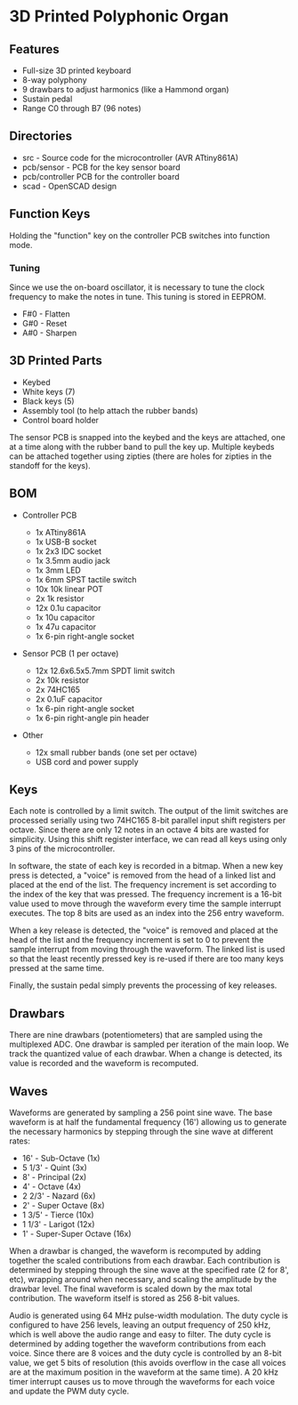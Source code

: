 
# 3D Printed Polyphonic Organ

## Features
  * Full-size 3D printed keyboard
  * 8-way polyphony
  * 9 drawbars to adjust harmonics (like a Hammond organ)
  * Sustain pedal
  * Range C0 through B7 (96 notes)

## Directories
  * src - Source code for the microcontroller (AVR ATtiny861A)
  * pcb/sensor - PCB for the key sensor board
  * pcb/controller PCB for the controller board
  * scad - OpenSCAD design

## Function Keys

Holding the "function" key on the controller PCB switches into
function mode.

### Tuning

Since we use the on-board oscillator, it is necessary to tune the
clock frequency to make the notes in tune. This tuning is stored in
EEPROM.

  * F#0 - Flatten
  * G#0 - Reset
  * A#0 - Sharpen

## 3D Printed Parts

  * Keybed
  * White keys (7)
  * Black keys (5)
  * Assembly tool (to help attach the rubber bands)
  * Control board holder

The sensor PCB is snapped into the keybed and the keys are attached,
one at a time along with the rubber band to pull the key up. Multiple
keybeds can be attached together using zipties (there are holes for
zipties in the standoff for the keys).

## BOM

  * Controller PCB
    * 1x ATtiny861A
    * 1x USB-B socket
    * 1x 2x3 IDC socket
    * 1x 3.5mm audio jack
    * 1x 3mm LED
    * 1x 6mm SPST tactile switch
    * 10x 10k linear POT
    * 2x 1k resistor
    * 12x 0.1u capacitor
    * 1x 10u capacitor
    * 1x 47u capacitor
    * 1x 6-pin right-angle socket

  * Sensor PCB (1 per octave)
    * 12x 12.6x6.5x5.7mm SPDT limit switch
    * 2x 10k resistor
    * 2x 74HC165
    * 2x 0.1uF capacitor
    * 1x 6-pin right-angle socket
    * 1x 6-pin right-angle pin header

  * Other
    * 12x small rubber bands (one set per octave)
    * USB cord and power supply

## Keys

Each note is controlled by a limit switch. The output of the limit
switches are processed serially using two 74HC165 8-bit parallel input
shift registers per octave. Since there are only 12 notes in an octave
4 bits are wasted for simplicity. Using this shift register interface,
we can read all keys using only 3 pins of the microcontroller.

In software, the state of each key is recorded in a bitmap. When a new key
press is detected, a "voice" is removed from the head of a linked list
and placed at the end of the list. The frequency increment is set
according to the index of the key that was pressed. The frequency increment
is a 16-bit value used to move through the waveform every time the
sample interrupt executes. The top 8 bits are used as an index into
the 256 entry waveform.

When a key release is detected, the "voice" is removed and placed at the
head of the list and the frequency increment is set to 0 to prevent the
sample interrupt from moving through the waveform.
The linked list is used so that the least recently pressed key is
re-used if there are too many keys pressed at the same time.

Finally, the sustain pedal simply prevents the processing of key releases.

## Drawbars

There are nine drawbars (potentiometers) that are sampled using the 
multiplexed ADC. One drawbar is sampled per iteration of the main loop.
We track the quantized value of each drawbar. When a change is
detected, its value is recorded and the waveform is recomputed.

## Waves

Waveforms are generated by sampling a 256 point sine wave.
The base waveform is at half the fundamental frequency (16')
allowing us to generate the necessary harmonics by stepping
through the sine wave at different rates:

  * 16'     - Sub-Octave (1x)
  * 5 1/3'  - Quint (3x)
  * 8'      - Principal (2x)
  * 4'      - Octave (4x)
  * 2 2/3'  - Nazard (6x)
  * 2'      - Super Octave (8x)
  * 1 3/5'  - Tierce (10x)
  * 1 1/3'  - Larigot (12x)
  * 1'      - Super-Super Octave (16x)

When a drawbar is changed, the waveform is recomputed by adding
together the scaled contributions from each drawbar. Each
contribution is determined by stepping through the sine wave at the
specified rate (2 for 8', etc), wrapping around when necessary,
and scaling the amplitude by the drawbar level. The final waveform
is scaled down by the max total contribution.
The waveform itself is stored as 256 8-bit values.

Audio is generated using 64 MHz pulse-width modulation. The duty cycle
is configured to have 256 levels, leaving an output frequency of 250 kHz,
which is well above the audio range and easy to filter. The duty cycle is
determined by adding together the waveform contributions from each voice.
Since there are 8 voices and the duty cycle is controlled by
an 8-bit value, we get 5 bits of resolution (this avoids overflow in
the case all voices are at the maximum position in the waveform at
the same time).
A 20 kHz timer interrupt causes us to move through the waveforms
for each voice and update the PWM duty cycle.


